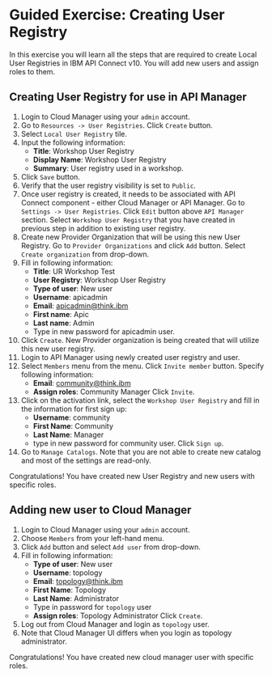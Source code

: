 # Guided Exercise: Creating User Registry

In this exercise you will learn all the steps that are required to create Local User Registries in IBM API Connect v10. You will add new users
and assign roles to them.

## Creating User Registry for use in API Manager

1. Login to Cloud Manager using your ```admin``` account.
2. Go to ```Resources -> User Registries```. Click ```Create``` button.
3. Select ```Local User Registry``` tile.
4. Input the following information:
   * **Title**: Workshop User Registry
   * **Display Name**: Workshop User Registry
   * **Summary**: User registry used in a workshop.
5. Click ```Save``` button.
6. Verify that the user registry visibility is set to ```Public```.
7. Once user registry is created, it needs to be associated with API Connect component - either Cloud Manager or API Manager. Go to ```Settings -> User Registries```.
   Click ```Edit``` button above ```API Manager``` section. Select ```Workshop User Registry``` that you have created in previous step in addition to existing user registry.
8. Create new Provider Organization that will be using this new User Registry. Go to ```Provider Organizations``` and click ```Add``` button. Select ```Create organization```
   from drop-down.
9. Fill in following information:
   * **Title**: UR Workshop Test
   * **User Registry**: Workshop User Registry
   * **Type of user**: New user
   * **Username**: apicadmin
   * **Email**: apicadmin@think.ibm
   * **First name**: Apic
   * **Last name**: Admin
   * Type in new password for apicadmin user.
10. Click ```Create```. New Provider organization is being created that will utilize this new user registry.
11. Login to API Manager using newly created user registry and user.
12. Select ```Members``` menu from the menu. Click ```Invite member``` button. Specify following information:
    * **Email**: community@think.ibm
    * **Assign roles**: Community Manager
    Click ```Invite```.
13. Click on the activation link, select the ```Workshop User Registry``` and fill in the information for first sign up:
    * **Username**: community
    * **First Name**: Community
    * **Last Name**: Manager
    * type in new password for community user.
    Click ```Sign up```.
14. Go to ```Manage Catalogs```. Note that you are not able to create new catalog and most of the settings are read-only.

Congratulations! You have created new User Registry and new users with specific roles.

## Adding new user to Cloud Manager

1. Login to Cloud Manager using your ```admin``` account.
2. Choose ```Members``` from your left-hand menu.
3. Click ```Add``` button and select ```Add user``` from drop-down.
4. Fill in following information:
   * **Type of user**: New user
   * **Username**: topology
   * **Email**: topology@think.ibm
   * **First Name**: Topology
   * **Last Name**: Administrator
   * Type in password for ```topology``` user
   * **Assign roles**: Topology Administrator
   Click ```Create```.
5. Log out from Cloud Manager and login as ```topology``` user.
6. Note that Cloud Manager UI differs when you login as topology administrator.

Congratulations! You have created new cloud manager user with specific roles.
